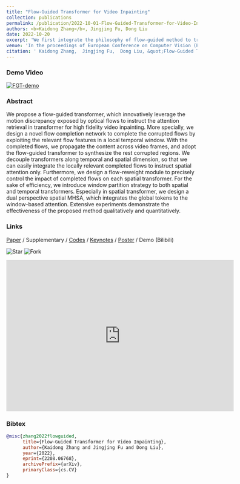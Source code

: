 ```yaml
---
title: "Flow-Guided Transformer for Video Inpainting"
collection: publications
permalink: /publication/2022-10-01-Flow-Guided-Transformer-for-Video-Inpainting
authors: <b>Kaidong Zhang</b>, Jingjing Fu, Dong Liu
date: 2022-10-20
excerpt: 'We first integrate the philosophy of flow-guided method to transformer for video inpainting with reasonable structure and detailed texture simultaneously. We exploit the local correlation of motion fields and adopt the motion discrepancy in the completed flows to guide the transformer-based content synthesis. We also design elaborated window-partition and spatial-temporal decoupled transformer strategy for the balance between efficiency and performance.'
venue: 'In the proceedings of European Conference on Computer Vision (ECCV)'
citation: ' Kaidong Zhang,  Jingjing Fu,  Dong Liu, &quot;Flow-Guided Transformer for Video Inpainting.&quot; In the proceedings of European Conference on Computer Vision (ECCV), 2022.'
---
```


### Demo Video
[![FGT-demo](https://res.cloudinary.com/marcomontalbano/image/upload/v1660879749/video_to_markdown/images/youtube--BC32n-NncPs-c05b58ac6eb4c4700831b2b3070cd403.jpg)](https://www.youtube.com/watch?v=BC32n-NncPs&t=8s "FGT-demo")

### Abstract
We propose a flow-guided transformer, which innovatively leverage the motion discrepancy exposed by optical flows to instruct the attention retrieval in transformer for high fidelity video inpainting. More specially, we design a novel flow completion network to complete the corrupted flows by exploiting the relevant flow features in a local temporal window. With the completed flows, we propagate the content across video frames, and adopt the flow-guided transformer to synthesize the rest corrupted regions. We decouple transformers along temporal and spatial dimension, so that we can easily integrate the locally relevant completed flows to instruct spatial attention only. Furthermore, we design a flow-reweight module to precisely control the impact of completed flows on each spatial transformer. For the sake of efficiency, we introduce window partition strategy to both spatial and temporal transformers. Especially in spatial transformer, we design a dual perspective spatial MHSA, which integrates the global tokens to the window-based attention. Extensive experiments demonstrate the effectiveness of the proposed method qualitatively and quantitatively.

### Links
[Paper](https://arxiv.org/abs/2208.06768) / Supplementary / [Codes](https://github.com/hitachinsk/FGT) / [Keynotes](https://youtu.be/GGZwkpf7xwo) / [Poster](https://drive.google.com/file/d/1qhbcl501T3DVDvfSgwSc77qg_4Rwe2oJ/view?usp=sharing) / Demo (Bilibili)

![Star](https://img.shields.io/github/stars/hitachinsk/FGT?style=social) ![Fork](https://img.shields.io/github/forks/hitachinsk/FGT?style=social)

<iframe style="width:100%;height:auto;min-width:600px;min-height:400px;" src="https://star-history.com/embed?secret=Z2hwX1BGZjQ4ODh2QzJoVm5MMjlMS2Qwazc5TWNnTGszdzRhYXdWYg==#hitachinsk/FGT&Date" frameBorder="0"></iframe>

### Bibtex
```bibtex
@misc{zhang2022flowguided,
      title={Flow-Guided Transformer for Video Inpainting}, 
      author={Kaidong Zhang and Jingjing Fu and Dong Liu},
      year={2022},
      eprint={2208.06768},
      archivePrefix={arXiv},
      primaryClass={cs.CV}
}
```
